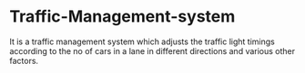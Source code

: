 # Traffic-Management-system
It is a traffic management system which adjusts the traffic light timings according to the no of cars in a lane in different directions and various other factors.
